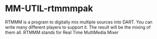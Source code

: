 MM-UTIL-rtmmmpak
================

RTMMM is a program to digitally mix multiple sources into DART. You can write many different players to support it. The result will be the mixing of them all. RTMMM stands for Real Time MultiMedia Mixer
